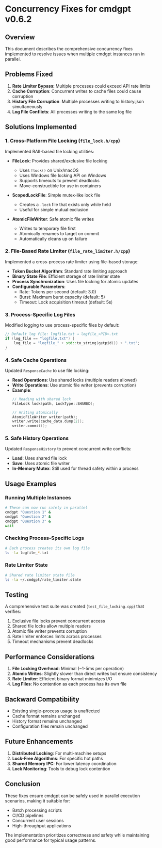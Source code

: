 # Concurrency Fixes for cmdgpt v0.6.2

## Overview

This document describes the comprehensive concurrency fixes implemented to resolve issues when multiple cmdgpt instances run in parallel.

## Problems Fixed

1. **Rate Limiter Bypass**: Multiple processes could exceed API rate limits
2. **Cache Corruption**: Concurrent writes to cache files could cause corruption  
3. **History File Corruption**: Multiple processes writing to history.json simultaneously
4. **Log File Conflicts**: All processes writing to the same log file

## Solutions Implemented

### 1. Cross-Platform File Locking (`file_lock.h/cpp`)

Implemented RAII-based file locking utilities:

- **FileLock**: Provides shared/exclusive file locking
  - Uses `flock()` on Unix/macOS
  - Uses Windows file locking API on Windows
  - Supports timeouts to prevent deadlocks
  - Move-constructible for use in containers

- **ScopedLockFile**: Simple mutex-like lock file
  - Creates a `.lock` file that exists only while held
  - Useful for simple mutual exclusion

- **AtomicFileWriter**: Safe atomic file writes
  - Writes to temporary file first
  - Atomically renames to target on commit
  - Automatically cleans up on failure

### 2. File-Based Rate Limiter (`file_rate_limiter.h/cpp`)

Implemented a cross-process rate limiter using file-based storage:

- **Token Bucket Algorithm**: Standard rate limiting approach
- **Binary State File**: Efficient storage of rate limiter state
- **Process Synchronization**: Uses file locking for atomic updates
- **Configurable Parameters**:
  - Rate: Tokens per second (default: 3.0)
  - Burst: Maximum burst capacity (default: 5)
  - Timeout: Lock acquisition timeout (default: 5s)

### 3. Process-Specific Log Files

Modified logging to use process-specific files by default:

```cpp
// Default log file: logfile.txt → logfile_<PID>.txt
if (log_file == "logfile.txt") {
    log_file = "logfile_" + std::to_string(getpid()) + ".txt";
}
```

### 4. Safe Cache Operations

Updated `ResponseCache` to use file locking:

- **Read Operations**: Use shared locks (multiple readers allowed)
- **Write Operations**: Use atomic file writer (prevents corruption)
- **Example**:
  ```cpp
  // Reading with shared lock
  FileLock lock(path, LockType::SHARED);
  
  // Writing atomically
  AtomicFileWriter writer(path);
  writer.write(cache_data.dump(2));
  writer.commit();
  ```

### 5. Safe History Operations

Updated `ResponseHistory` to prevent concurrent write conflicts:

- **Load**: Uses shared file lock
- **Save**: Uses atomic file writer
- **In-Memory Mutex**: Still used for thread safety within a process

## Usage Examples

### Running Multiple Instances

```bash
# These can now run safely in parallel
cmdgpt "Question 1" &
cmdgpt "Question 2" &
cmdgpt "Question 3" &
wait
```

### Checking Process-Specific Logs

```bash
# Each process creates its own log file
ls -la logfile_*.txt
```

### Rate Limiter State

```bash
# Shared rate limiter state file
ls -la ~/.cmdgpt/rate_limiter.state
```

## Testing

A comprehensive test suite was created (`test_file_locking.cpp`) that verifies:

1. Exclusive file locks prevent concurrent access
2. Shared file locks allow multiple readers
3. Atomic file writer prevents corruption
4. Rate limiter enforces limits across processes
5. Timeout mechanisms prevent deadlocks

## Performance Considerations

1. **File Locking Overhead**: Minimal (~1-5ms per operation)
2. **Atomic Writes**: Slightly slower than direct writes but ensure consistency
3. **Rate Limiter**: Efficient binary format minimizes I/O
4. **Log Files**: No contention as each process has its own file

## Backward Compatibility

- Existing single-process usage is unaffected
- Cache format remains unchanged
- History format remains unchanged
- Configuration files remain unchanged

## Future Enhancements

1. **Distributed Locking**: For multi-machine setups
2. **Lock-Free Algorithms**: For specific hot paths
3. **Shared Memory IPC**: For lower latency coordination
4. **Lock Monitoring**: Tools to debug lock contention

## Conclusion

These fixes ensure cmdgpt can be safely used in parallel execution scenarios, making it suitable for:
- Batch processing scripts
- CI/CD pipelines
- Concurrent user sessions
- High-throughput applications

The implementation prioritizes correctness and safety while maintaining good performance for typical usage patterns.